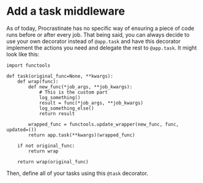 # Add a task middleware

As of today, Procrastinate has no specific way of ensuring a piece of code runs
before or after every job. That being said, you can always decide to use
your own decorator instead of `@app.task` and have this decorator
implement the actions you need and delegate the rest to `@app.task`.
It might look like this:

```
import functools

def task(original_func=None, **kwargs):
    def wrap(func):
        def new_func(*job_args, **job_kwargs):
            # This is the custom part
            log_something()
            result = func(*job_args, **job_kwargs)
            log_something_else()
            return result

        wrapped_func = functools.update_wrapper(new_func, func, updated=())
        return app.task(**kwargs)(wrapped_func)

    if not original_func:
        return wrap

    return wrap(original_func)
```

Then, define all of your tasks using this `@task` decorator.
